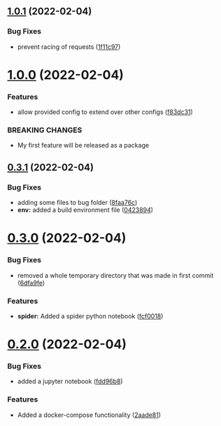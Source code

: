 ## [1.0.1](https://github.com/d80ep08th/terassaurus/compare/v1.0.0...v1.0.1) (2022-02-04)


### Bug Fixes

* prevent racing of requests ([1f11c97](https://github.com/d80ep08th/terassaurus/commit/1f11c97b25433a6c23fe107be82a759baebf77a4))



# [1.0.0](https://github.com/d80ep08th/terassaurus/compare/v0.3.1...v1.0.0) (2022-02-04)


### Features

* allow provided config to extend over other configs ([f83dc31](https://github.com/d80ep08th/terassaurus/commit/f83dc313fcd1a0aa9dd2b849ee0aec70b13a40d3))


### BREAKING CHANGES

* My first feature will be released as a package



## [0.3.1](https://github.com/d80ep08th/terassaurus/compare/v0.3.0...v0.3.1) (2022-02-04)


### Bug Fixes

* adding some files to bug folder ([8faa76c](https://github.com/d80ep08th/terassaurus/commit/8faa76cc078361f8f5ba1e48ad783987eb8bef4a))
* **env:** added a build environment file ([0423894](https://github.com/d80ep08th/terassaurus/commit/042389498f2401fb8186407aaf8eaff6d17f0ed8))



# [0.3.0](https://github.com/d80ep08th/terassaurus/compare/v0.2.0...v0.3.0) (2022-02-04)


### Bug Fixes

* removed a whole temporary directory that was made in first commit ([6dfa9fe](https://github.com/d80ep08th/terassaurus/commit/6dfa9fe82ea5e7ddf20c79ebca78b2f8aac640ec))


### Features

* **spider:** Added a spider python notebook ([fcf0018](https://github.com/d80ep08th/terassaurus/commit/fcf001839a63c01b18ffe1d419b6fa629480a0e3))



# [0.2.0](https://github.com/d80ep08th/terassaurus/compare/v0.1.0...v0.2.0) (2022-02-04)


### Bug Fixes

* added a jupyter notebook ([fdd96b8](https://github.com/d80ep08th/terassaurus/commit/fdd96b8fb0fa569807f6883e4ef58b91fe353c6f))


### Features

* Added a docker-compose functionality ([2aade81](https://github.com/d80ep08th/terassaurus/commit/2aade81980b8c8e88e367a6b9dc2a4d3dd06b33f))



